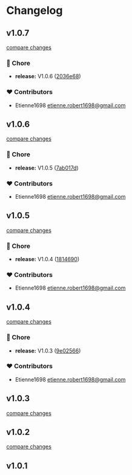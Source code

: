 # Changelog


## v1.0.7

[compare changes](https://github.com/etienne1698/nuxt-orm/compare/v1.0.6...v1.0.7)

### 🏡 Chore

- **release:** V1.0.6 ([2036e68](https://github.com/etienne1698/nuxt-orm/commit/2036e68))

### ❤️ Contributors

- Etienne1698 <etienne.robert1698@gmail.com>

## v1.0.6

[compare changes](https://github.com/etienne1698/nuxt-orm/compare/v1.0.5...v1.0.6)

### 🏡 Chore

- **release:** V1.0.5 ([7ab017d](https://github.com/etienne1698/nuxt-orm/commit/7ab017d))

### ❤️ Contributors

- Etienne1698 <etienne.robert1698@gmail.com>

## v1.0.5

[compare changes](https://github.com/etienne1698/nuxt-orm/compare/v1.0.4...v1.0.5)

### 🏡 Chore

- **release:** V1.0.4 ([1814690](https://github.com/etienne1698/nuxt-orm/commit/1814690))

### ❤️ Contributors

- Etienne1698 <etienne.robert1698@gmail.com>

## v1.0.4

[compare changes](https://github.com/etienne1698/nuxt-orm/compare/v1.0.3...v1.0.4)

### 🏡 Chore

- **release:** V1.0.3 ([9e02566](https://github.com/etienne1698/nuxt-orm/commit/9e02566))

### ❤️ Contributors

- Etienne1698 <etienne.robert1698@gmail.com>

## v1.0.3

[compare changes](https://github.com/etienne1698/nuxt-orm/compare/v1.0.2...v1.0.3)

## v1.0.2

[compare changes](https://github.com/etienne1698/nuxt-orm/compare/v1.0.1...v1.0.2)

## v1.0.1

